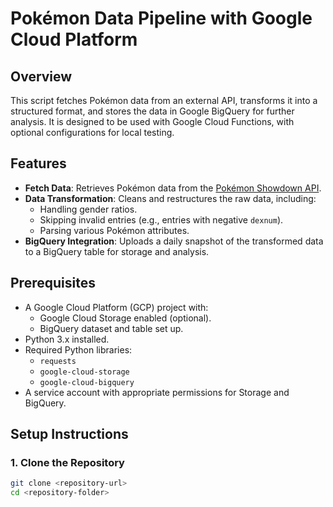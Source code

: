 # Pokémon Data Pipeline with Google Cloud Platform

## Overview
This script fetches Pokémon data from an external API, transforms it into a structured format, and stores the data in Google BigQuery for further analysis. It is designed to be used with Google Cloud Functions, with optional configurations for local testing.

## Features
- **Fetch Data**: Retrieves Pokémon data from the [Pokémon Showdown API](https://play.pokemonshowdown.com/data/pokedex.json).
- **Data Transformation**: Cleans and restructures the raw data, including:
  - Handling gender ratios.
  - Skipping invalid entries (e.g., entries with negative `dexnum`).
  - Parsing various Pokémon attributes.
- **BigQuery Integration**: Uploads a daily snapshot of the transformed data to a BigQuery table for storage and analysis.

## Prerequisites
- A Google Cloud Platform (GCP) project with:
  - Google Cloud Storage enabled (optional).
  - BigQuery dataset and table set up.
- Python 3.x installed.
- Required Python libraries:
  - `requests`
  - `google-cloud-storage`
  - `google-cloud-bigquery`
- A service account with appropriate permissions for Storage and BigQuery.

## Setup Instructions
### 1. Clone the Repository
```bash
git clone <repository-url>
cd <repository-folder>
